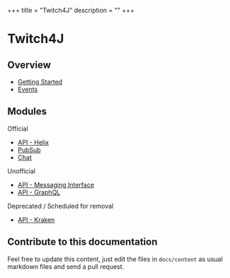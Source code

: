 +++
title = "Twitch4J"
description = ""
+++

# Twitch4J

## Overview

* [Getting Started](./getting-started)
* [Events](./events)

## Modules

Official

* [API - Helix](./rest-helix)
* [PubSub](./pubsub)
* [Chat](./chat)

Unofficial

* [API - Messaging Interface](./rest-tmi)
* [API - GraphQL](./graphql)

Deprecated / Scheduled for removal

* [API - Kraken](./rest-kraken)

## Contribute to this documentation

Feel free to update this content, just edit the files in `docs/content` as usual markdown files and send a pull request.
